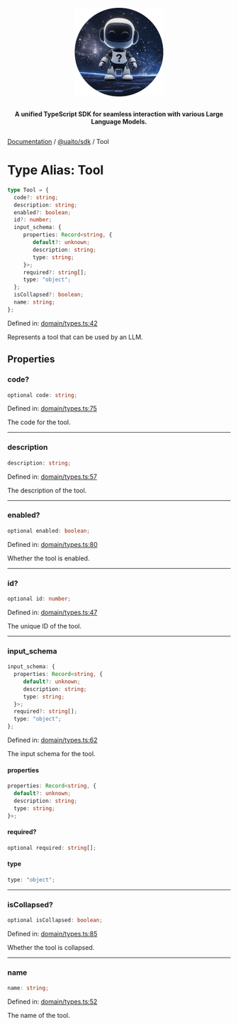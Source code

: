 <div style="display:flex; flex-direction:column; align-items:center;">
<p align="center">
  <img src="../UAITO.png" alt="UAITO Logo" width="200"/>
</p>

<p align="center">
  <strong>A unified TypeScript SDK for seamless interaction with various Large Language Models.</strong>
</p>
</div>

[Documentation](README.md) / [@uaito/sdk](@uaito.sdk.md) / Tool

# Type Alias: Tool

```ts
type Tool = {
  code?: string;
  description: string;
  enabled?: boolean;
  id?: number;
  input_schema: {
     properties: Record<string, {
        default?: unknown;
        description: string;
        type: string;
     }>;
     required?: string[];
     type: "object";
  };
  isCollapsed?: boolean;
  name: string;
};
```

Defined in: [domain/types.ts:42](https://github.com/elribonazo/uaito/blob/22ca9f81df708e32a7a81da5b244ca1bbae547cd/packages/sdk/src/domain/types.ts#L42)

Represents a tool that can be used by an LLM.

## Properties

### code?

```ts
optional code: string;
```

Defined in: [domain/types.ts:75](https://github.com/elribonazo/uaito/blob/22ca9f81df708e32a7a81da5b244ca1bbae547cd/packages/sdk/src/domain/types.ts#L75)

The code for the tool.

***

### description

```ts
description: string;
```

Defined in: [domain/types.ts:57](https://github.com/elribonazo/uaito/blob/22ca9f81df708e32a7a81da5b244ca1bbae547cd/packages/sdk/src/domain/types.ts#L57)

The description of the tool.

***

### enabled?

```ts
optional enabled: boolean;
```

Defined in: [domain/types.ts:80](https://github.com/elribonazo/uaito/blob/22ca9f81df708e32a7a81da5b244ca1bbae547cd/packages/sdk/src/domain/types.ts#L80)

Whether the tool is enabled.

***

### id?

```ts
optional id: number;
```

Defined in: [domain/types.ts:47](https://github.com/elribonazo/uaito/blob/22ca9f81df708e32a7a81da5b244ca1bbae547cd/packages/sdk/src/domain/types.ts#L47)

The unique ID of the tool.

***

### input\_schema

```ts
input_schema: {
  properties: Record<string, {
     default?: unknown;
     description: string;
     type: string;
  }>;
  required?: string[];
  type: "object";
};
```

Defined in: [domain/types.ts:62](https://github.com/elribonazo/uaito/blob/22ca9f81df708e32a7a81da5b244ca1bbae547cd/packages/sdk/src/domain/types.ts#L62)

The input schema for the tool.

#### properties

```ts
properties: Record<string, {
  default?: unknown;
  description: string;
  type: string;
}>;
```

#### required?

```ts
optional required: string[];
```

#### type

```ts
type: "object";
```

***

### isCollapsed?

```ts
optional isCollapsed: boolean;
```

Defined in: [domain/types.ts:85](https://github.com/elribonazo/uaito/blob/22ca9f81df708e32a7a81da5b244ca1bbae547cd/packages/sdk/src/domain/types.ts#L85)

Whether the tool is collapsed.

***

### name

```ts
name: string;
```

Defined in: [domain/types.ts:52](https://github.com/elribonazo/uaito/blob/22ca9f81df708e32a7a81da5b244ca1bbae547cd/packages/sdk/src/domain/types.ts#L52)

The name of the tool.
